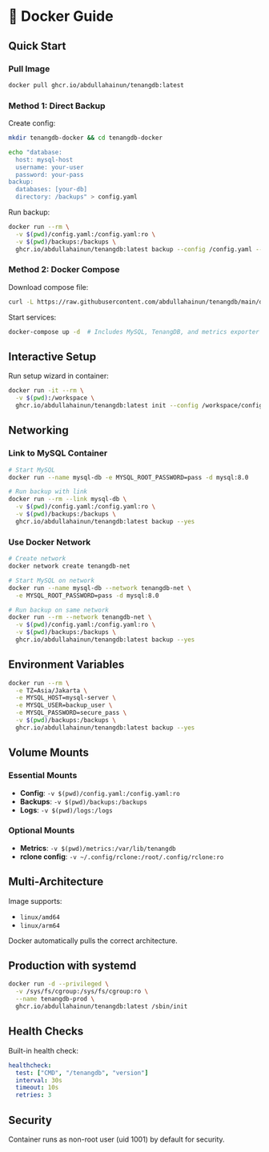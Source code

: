 # 🐳 Docker Guide

## Quick Start

### Pull Image
```bash
docker pull ghcr.io/abdullahainun/tenangdb:latest
```

### Method 1: Direct Backup

Create config:
```bash
mkdir tenangdb-docker && cd tenangdb-docker

echo "database:
  host: mysql-host
  username: your-user
  password: your-pass
backup:
  databases: [your-db]
  directory: /backups" > config.yaml
```

Run backup:
```bash
docker run --rm \
  -v $(pwd)/config.yaml:/config.yaml:ro \
  -v $(pwd)/backups:/backups \
  ghcr.io/abdullahainun/tenangdb:latest backup --config /config.yaml --yes
```

### Method 2: Docker Compose

Download compose file:
```bash
curl -L https://raw.githubusercontent.com/abdullahainun/tenangdb/main/docker-compose.yml -o docker-compose.yml
```

Start services:
```bash
docker-compose up -d  # Includes MySQL, TenangDB, and metrics exporter
```

## Interactive Setup

Run setup wizard in container:
```bash
docker run -it --rm \
  -v $(pwd):/workspace \
  ghcr.io/abdullahainun/tenangdb:latest init --config /workspace/config.yaml
```

## Networking

### Link to MySQL Container
```bash
# Start MySQL
docker run --name mysql-db -e MYSQL_ROOT_PASSWORD=pass -d mysql:8.0

# Run backup with link
docker run --rm --link mysql-db \
  -v $(pwd)/config.yaml:/config.yaml:ro \
  -v $(pwd)/backups:/backups \
  ghcr.io/abdullahainun/tenangdb:latest backup --yes
```

### Use Docker Network
```bash
# Create network
docker network create tenangdb-net

# Start MySQL on network
docker run --name mysql-db --network tenangdb-net \
  -e MYSQL_ROOT_PASSWORD=pass -d mysql:8.0

# Run backup on same network
docker run --rm --network tenangdb-net \
  -v $(pwd)/config.yaml:/config.yaml:ro \
  -v $(pwd)/backups:/backups \
  ghcr.io/abdullahainun/tenangdb:latest backup --yes
```

## Environment Variables

```bash
docker run --rm \
  -e TZ=Asia/Jakarta \
  -e MYSQL_HOST=mysql-server \
  -e MYSQL_USER=backup_user \
  -e MYSQL_PASSWORD=secure_pass \
  -v $(pwd)/backups:/backups \
  ghcr.io/abdullahainun/tenangdb:latest backup --yes
```

## Volume Mounts

### Essential Mounts
- **Config**: `-v $(pwd)/config.yaml:/config.yaml:ro`
- **Backups**: `-v $(pwd)/backups:/backups`
- **Logs**: `-v $(pwd)/logs:/logs`

### Optional Mounts
- **Metrics**: `-v $(pwd)/metrics:/var/lib/tenangdb`
- **rclone config**: `-v ~/.config/rclone:/root/.config/rclone:ro`

## Multi-Architecture

Image supports:
- `linux/amd64`
- `linux/arm64`

Docker automatically pulls the correct architecture.

## Production with systemd

```bash
docker run -d --privileged \
  -v /sys/fs/cgroup:/sys/fs/cgroup:ro \
  --name tenangdb-prod \
  ghcr.io/abdullahainun/tenangdb:latest /sbin/init
```

## Health Checks

Built-in health check:
```yaml
healthcheck:
  test: ["CMD", "/tenangdb", "version"]
  interval: 30s
  timeout: 10s
  retries: 3
```

## Security

Container runs as non-root user (uid 1001) by default for security.